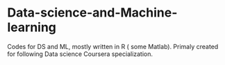 Data-science-and-Machine-learning
=================================

Codes for DS and ML, mostly written in R ( some Matlab). Primaly created for following Data science Coursera specialization.
